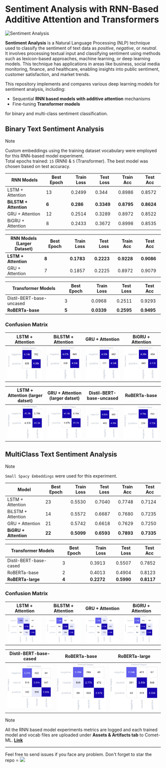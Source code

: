 # Sentiment Analysis with RNN-Based Additive Attention and Transformers

<img src="https://imerit.net/wp-content/uploads/2021/07/what-is-sentiment-analysis.jpg" alt="Sentiment Analysis">

**Sentiment Analysis** is a Natural Language Processing (NLP) technique used to classify the sentiment of text data as _positive_, _negative_, or _neutral_. It involves processing textual input and classifying sentiment using methods such as lexicon-based approaches, machine learning, or deep learning models. This technique has applications in areas like business, social media monitoring, finance, and healthcare, enabling insights into public sentiment, customer satisfaction, and market trends.

This repository implements and compares various deep learning models for sentiment analysis, including:
- Sequential __RNN based models with additive attention__ mechanisms
- Fine-tuning __Transformer models__ 

for binary and multi-class sentiment classification.

## Binary Text Sentiment Analysis

> [!NOTE] 
> Custom embeddings using the training dataset vocabulary were employed for this RNN-based model experiment.  
> Total epochs trained: `15` (RNN) & `5` (Transformer). The best model was chosen based on test accuracy.  

|  RNN Models     | Best Epoch | Train Loss | Test Loss | Train Acc | Test Acc |
|------------------|------------|------------|-----------|-----------|----------|
| LSTM + Attention | 13         | 0.2499     | 0.344    | 0.8986    | 0.8572  |   
| **BiLSTM + Attention** | **6**        | **0.286**     | **0.3349**    | **0.8795**    | **0.8624**   |
| GRU + Attention  | 12        | 0.2514     | 0.3289    | 0.8972    | 0.8522   |
| BiGRU + Attention  | 8         | 0.2433     | 0.3672    | 0.8998    | 0.8535   |

|  RNN Models </br>(Larger Dataset)  | Best Epoch | Train Loss | Test Loss | Train Acc | Test Acc |
|------------------|------------|------------|-----------|-----------|----------|
| **LSTM + Attention** | **8**        | **0.1783**     | **0.2223**     | **0.9228**   | **0.9086**  |
| GRU + Attention  | 7        | 0.1857     | 0.2225    | 0.8972    | 0.9079   |

|  Transformer Models | Best Epoch | Train Loss | Test Loss |Test Acc |
|------------------|------------|------------|-----------|-----------|
| Distil-BERT-base-uncased | 3         | 0.0968    | 0.2511   | 0.9293  |   
| **RoBERTa-base** | **5**         |  **0.0339**	  |**0.2595**  | **0.9495**  |   
		

### Confusion Matrix

| LSTM + Attention | BiLSTM + Attention | GRU + Attention |BiGRU + Attention |
|------------------|------------|------------|-----------|
| ![conf_mat1](assets/binary_lstm+attention.png) | ![conf_mat2](assets/binary_bilstm+attention.png) | ![conf_mat3](assets/binary_gru+attention.png)  |![conf_mat4](assets/binary_bigru+attention.png) |

| LSTM + Attention (larger datset) | GRU + Attention (larger datset)| Distil-BERT-base-uncased | RoBERTa-base |
|------------------|------------|------------------|------------|
| ![conf_mat5](assets/binary_lstm+attention_larger_dataset.png) | ![conf_mat6](assets/binary_gru+attention_larger_dataset.png) | ![conf_mat7](assets/binary_distil_bert_base.png)|![conf_mat8](assets/binary_roberta_base.png)|


## MultiClass Text Sentiment Analysis

> [!NOTE]
> `Small Spacy Embeddings` were used for this experiment. 

| Model            | Best Epoch | Train Loss | Test Loss | Train Acc | Test Acc |
|------------------|------------|------------|-----------|-----------|----------|
| LSTM + Attention | 23         | 0.5530     | 0.7040    | 0.7748    | 0.7124   |
| BiLSTM + Attention | 14       | 0.5572     | 0.6687    | 0.7680    | 0.7235   |
| GRU + Attention  | 21         | 0.5742     | 0.6618    | 0.7629    | 0.7250   |
| **BiGRU + Attention** | **22**        | **0.5099**     | **0.6593**    | **0.7893**    | **0.7335**   |

|  Transformer Models | Best Epoch | Train Loss | Test Loss |Test Acc |
|------------------|------------|------------|-----------|-----------|
| Distil-BERT-base-cased | 3 | 0.3913 | 0.5507	| 0.7852 | 
| RoBERTa-base | 2       |  0.4013	  | 0.4904  | 0.8123  |  
| **RoBERTa-large** | **4**         |  **0.2272**	  |**0.5990**  | **0.8117**  |  
			
### Confusion Matrix

| LSTM + Attention | BiLSTM + Attention | GRU + Attention |BiGRU + Attention |
|------------------|------------|------------|-----------|
| ![conf_mat9](assets/lstm+attention.png) | ![conf_mat10](assets/bilstm+attention.png) | ![conf_mat11](assets/gru+attention.png)  |![conf_mat12](assets/bigru+attention.png) |

| Distil-BERT-base-cased | RoBERTa-base |RoBERTa-large |
|------------------|------------|------------|
| ![conf_mat13](assets/distil_bert_base_cased.png) | ![conf_mat14](assets/roberta_base.png) | ![conf_mat15](assets/roberta_large.png) |

> [!NOTE]
> All the RNN based model experiments metrics are logged and each trained model and vocab files are uploaded under __Assets & Artifacts tab__ to Comet-ML.
> [__Link__](https://www.comet.com/luluw8071/tweet-sentiment-analysis/view/new/panels)

---
Feel free to send issues if you face any problem. Don't forget to star the repo :star: <img src="https://user-images.githubusercontent.com/74038190/213844263-a8897a51-32f4-4b3b-b5c2-e1528b89f6f3.png" width="25px" />
